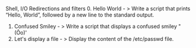 Shell, I/O Redirections and filters
0. Hello World - > Write a script that prints “Hello, World”, followed by a new line to the standard output.
1. Confused Smiley - > Write a script that displays a confused smiley "(Ôo)'
2. Let's display a file - > Display the content of the /etc/passwd file.
